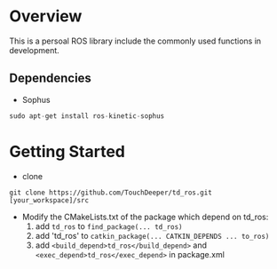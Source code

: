# Overview
This is a persoal ROS library include the commonly used functions in development.
## Dependencies
- Sophus
```asm
sudo apt-get install ros-kinetic-sophus
```
# Getting Started
- clone
```
git clone https://github.com/TouchDeeper/td_ros.git [your_workspace]/src
```


- Modify the CMakeLists.txt of the package which depend on td_ros:
    1. add `td_ros` to `find_package(... td_ros)`
    2. add 'td_ros' to `catkin_package(... CATKIN_DEPENDS ... to_ros)`
    3. add `<build_depend>td_ros</build_depend>` and `<exec_depend>td_ros</exec_depend>` in package.xml

